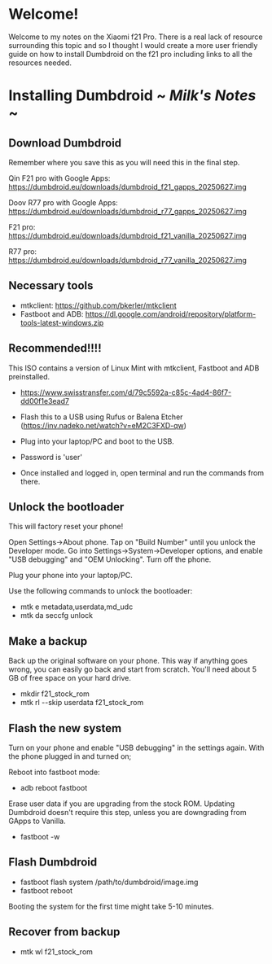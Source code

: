 Welcome!
============
Welcome to my notes on the Xiaomi f21 Pro. There is a real lack of resource surrounding this topic and so I thought I would create a more user friendly guide on how to install Dumbdroid on the f21 pro including links to all the resources needed.


Installing Dumbdroid ~ _Milk's Notes_ ~
============

Download Dumbdroid
------------------
Remember where you save this as you will need this in the final step.

Qin F21 pro with Google Apps: https://dumbdroid.eu/downloads/dumbdroid_f21_gapps_20250627.img

Doov R77 pro with Google Apps: https://dumbdroid.eu/downloads/dumbdroid_r77_gapps_20250627.img

F21 pro: https://dumbdroid.eu/downloads/dumbdroid_f21_vanilla_20250627.img

R77 pro: https://dumbdroid.eu/downloads/dumbdroid_r77_vanilla_20250627.img

Necessary tools
---------------

* mtkclient: https://github.com/bkerler/mtkclient
* Fastboot and ADB: https://dl.google.com/android/repository/platform-tools-latest-windows.zip

Recommended!!!!
---------------
This ISO contains a version of Linux Mint with mtkclient, Fastboot and ADB preinstalled.
* https://www.swisstransfer.com/d/79c5592a-c85c-4ad4-86f7-dd00f1e3ead7

* Flash this to a USB using Rufus or Balena Etcher (https://inv.nadeko.net/watch?v=eM2C3FXD-qw)
* Plug into your laptop/PC and boot to the USB. 
* Password is 'user'
* Once installed and logged in, open terminal and run the commands from there.


Unlock the bootloader
---------------------

This will factory reset your phone!

Open Settings->About phone. Tap on "Build Number" until you unlock the Developer mode. Go into Settings->System->Developer options, and enable "USB debugging" and "OEM Unlocking". Turn off the phone.

Plug your phone into your laptop/PC.

Use the following commands to unlock the bootloader: 

* mtk e metadata,userdata,md_udc
* mtk da seccfg unlock

Make a backup
-------------

Back up the original software on your phone. 
This way if anything goes wrong, you can easily go back and start from scratch. You'll need about 5 GB of free space on your hard drive.

* mkdir f21_stock_rom
* mtk rl --skip userdata f21_stock_rom

Flash the new system
--------------------

Turn on your phone and enable "USB debugging" in the settings again. With the phone plugged in and turned on;

Reboot into fastboot mode:

* adb reboot fastboot

Erase user data if you are upgrading from the stock ROM. Updating Dumbdroid doesn't require this step, unless you are downgrading from GApps to Vanilla.

* fastboot -w


Flash Dumbdroid
--------------------

  * fastboot flash system /path/to/dumbdroid/image.img
  * fastboot reboot

Booting the system for the first time might take 5-10 minutes.

Recover from backup
-------------------
* mtk wl f21_stock_rom
